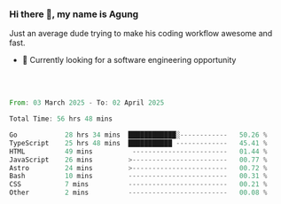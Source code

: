 ### Hi there 👋, my name is Agung
Just an average dude trying to make his coding workflow awesome and fast.

<!--
**agungfir98/agungfir98** is a ✨ _special_ ✨ repository because its `README.md` (this file) appears on your GitHub profile.
-->

- 🔭 Currently looking for a software engineering opportunity
<br/>
<br/>
<!--START_SECTION:waka-->

```rust
From: 03 March 2025 - To: 02 April 2025

Total Time: 56 hrs 48 mins

Go            28 hrs 34 mins  ████████████░------------   50.26 %
TypeScript    25 hrs 48 mins  ███████████ -------------   45.41 %
HTML          49 mins          ------------------------   01.44 %
JavaScript    26 mins         >------------------------   00.77 %
Astro         24 mins         >------------------------   00.72 %
Bash          10 mins         -------------------------   00.31 %
CSS           7 mins          -------------------------   00.21 %
Other         2 mins          -------------------------   00.08 %
```

<!--END_SECTION:waka-->
